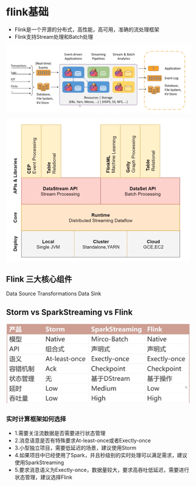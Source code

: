 # flink基础

- Flink是一个开源的分布式，高性能，高可用，准确的流处理框架
- Flink支持Stream处理和Batch处理

![fail](img/1.1.png)


![fail](img/1.2.png)

## Flink 三大核心组件
Data Source
Transformations
Data Sink

## Storm vs SparkStreaming vs Flink
![fail](https://raw.githubusercontent.com/pitifulnoble/picture/master/35a84149dbc8abb455e2506bd371527e.png)

### 实时计算框架如何选择
- 1.需要关注流数据是否需要进行状态管理
- 2.消息语意是否有特殊要求At-least-once或者Exectly-once
- 3.小型独立项目，需要低延迟的场景，建议使用Storm
- 4.如果项目中已经使用了Spark，并且秒级别的实时处理可以满足需求，建议使用SparkStreaming
- 5.要求消息语义为Exectly-once，数据量较大，要求高吞吐低延迟，需要进行状态管理，建议选择Flink